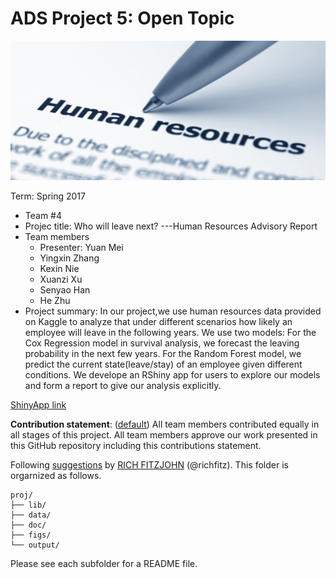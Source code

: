 # ADS Project 5: Open Topic
![screenshot](figs/preface.jpg)

Term: Spring 2017

+ Team #4
+ Projec title: Who will leave next? ---Human Resources Advisory Report
+ Team members
	+ Presenter: Yuan Mei
	+ Yingxin Zhang
	+ Kexin Nie
	+ Xuanzi Xu
	+ Senyao Han
	+ He Zhu
+ Project summary: In our project,we use human resources data provided on Kaggle to analyze that under different scenarios how likely an employee will leave in the following years. We use two models: For the Cox Regression model in survival analysis, we forecast the leaving probability in the next few years. For the Random Forest model, we predict the current state(leave/stay) of an employee given different conditions. We develope an RShiny app for users to explore our models and form a report to give our analysis explicitly.

[ShinyApp link](https://ads-yz3032.shinyapps.io/nyc_restaurant_violation/)
	
**Contribution statement**: ([default](doc/a_note_on_contributions.md)) All team members contributed equally in all stages of this project. All team members approve our work presented in this GitHub repository including this contributions statement. 
	

Following [suggestions](http://nicercode.github.io/blog/2013-04-05-projects/) by [RICH FITZJOHN](http://nicercode.github.io/about/#Team) (@richfitz). This folder is orgarnized as follows.

```
proj/
├── lib/
├── data/
├── doc/
├── figs/
└── output/
```

Please see each subfolder for a README file.
